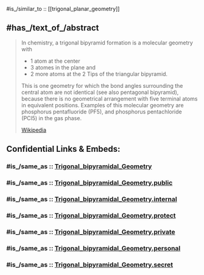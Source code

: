 
#is_/similar_to :: [[trigonal_planar_geometry]]


## #has_/text_of_/abstract 

> In chemistry, a trigonal bipyramid formation is a molecular geometry with 
> - 1 atom at the center 
> - 3 atomes in the plane and 
> - 2 more atoms at the 2 Tips of the triangular bipyramid. 
> 
> This is one geometry for which the bond angles surrounding the central atom are not identical 
> (see also pentagonal bipyramid), 
> because there is no geometrical arrangement with five terminal atoms in equivalent positions. 
> Examples of this molecular geometry are phosphorus pentafluoride (PF5), 
> and phosphorus pentachloride (PCl5) in the gas phase.
>
> [Wikipedia](https://en.wikipedia.org/wiki/Trigonal%20bipyramidal%20molecular%20geometry)


## Confidential Links & Embeds: 

### #is_/same_as :: [Trigonal_bipyramidal_Geometry](/_Standards/chemic/chemic~Elements/Group-15-Nitrogen/Trigonal_bipyramidal_Geometry.md) 

### #is_/same_as :: [Trigonal_bipyramidal_Geometry.public](/_public/chemic/chemic~Elements/Group-15-Nitrogen/Trigonal_bipyramidal_Geometry.public.md) 

### #is_/same_as :: [Trigonal_bipyramidal_Geometry.internal](/_internal/chemic/chemic~Elements/Group-15-Nitrogen/Trigonal_bipyramidal_Geometry.internal.md) 

### #is_/same_as :: [Trigonal_bipyramidal_Geometry.protect](/_protect/chemic/chemic~Elements/Group-15-Nitrogen/Trigonal_bipyramidal_Geometry.protect.md) 

### #is_/same_as :: [Trigonal_bipyramidal_Geometry.private](/_private/chemic/chemic~Elements/Group-15-Nitrogen/Trigonal_bipyramidal_Geometry.private.md) 

### #is_/same_as :: [Trigonal_bipyramidal_Geometry.personal](/_personal/chemic/chemic~Elements/Group-15-Nitrogen/Trigonal_bipyramidal_Geometry.personal.md) 

### #is_/same_as :: [Trigonal_bipyramidal_Geometry.secret](/_secret/chemic/chemic~Elements/Group-15-Nitrogen/Trigonal_bipyramidal_Geometry.secret.md)

